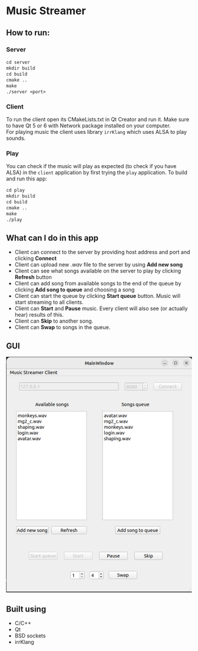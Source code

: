 # Music Streamer

## How to run:
### Server
```
cd server
mkdir build
cd build
cmake ..
make
./server <port>
```

### Client
To run the client open its CMakeLists.txt in Qt Creator and run it. Make sure to have Qt 5 or 6 with Network package installed on your computer. \
For playing music the client uses library `irrKlang` which uses ALSA to play sounds.

### Play
You can check if the music will play as expected (to check if you have ALSA) in the `client` application by first trying the `play` application. To build and run this app:
```
cd play
mkdir build
cd build
cmake ..
make
./play
```

## What can I do in this app
- Client can connect to the server by providing host address and port and clicking **Connect**
- Client can upload new *.wav* file to the server by using **Add new song**
- Client can see what songs available on the server to play by clicking **Refresh** button
- Client can add song from available songs to the end of the queue by clicking **Add song to queue** and choosing a song
- Client can start the queue by clicking **Start queue** button. Music will start streaming to all clients.
- Client can **Start** and **Pause** music. Every client will also see (or actually hear) results of this.
- Client can **Skip** to another song.
- Client can **Swap** to songs in the queue.

## GUI

![gui.png](gui.png)

## Built using
- C/C++
- Qt
- BSD sockets
- irrKlang